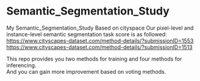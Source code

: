 # Semantic_Segmentation_Study
My Semantic_Segmentation_Study Based on cityspace
Our pixel-level and instance-level semantic segmentation task score is as followed:  
https://www.cityscapes-dataset.com/method-details/?submissionID=1553  
https://www.cityscapes-dataset.com/method-details/?submissionID=1513  



This repo provides you two methods for training and four methods for inferencing.  
And you can gain more improvement based on voting methods.  
